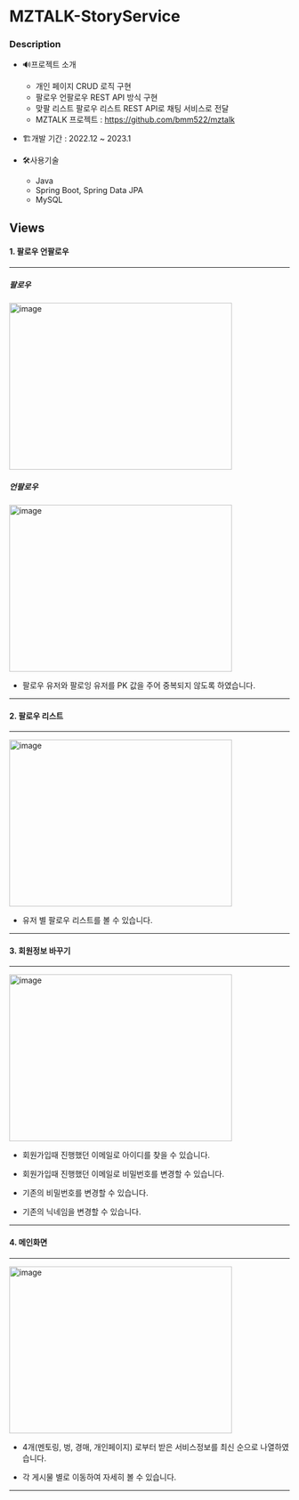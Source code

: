 

# MZTALK-StoryService

### Description

- 🔊프로젝트 소개
  - 개인 페이지 CRUD 로직 구현
  - 팔로우 언팔로우 REST API 방식 구현
  - 맞팔 리스트 팔로우 리스트 REST API로 채팅 서비스로 전달
  - MZTALK 프로젝트 : https://github.com/bmm522/mztalk

- 🏗️개발 기간 : 2022.12 ~ 2023.1

- 🛠️사용기술
  - Java
  - Spring Boot, Spring Data JPA
  - MySQL

## Views

#### 1. 팔로우 언팔로우
---
##### 팔로우
<img width="400" height="300" alt="image" src="https://user-images.githubusercontent.com/112769188/231098826-665c7817-7c0d-495c-858c-cf3c8398e44c.png">

##### 언팔로우
<img width="400" height="300" alt="image" src="https://user-images.githubusercontent.com/112769188/231099686-de2c1d46-d384-48b3-823d-806d9a6756e5.png">
 
 - 팔로우 유저와 팔로잉 유저를 PK 값을 주어 중복되지 않도록 하였습니다.
  

---

#### 2. 팔로우 리스트
---

<img width="400" height="300" alt="image" src="https://user-images.githubusercontent.com/112769188/231100542-e9574935-0aa5-498a-aa6b-b20416ca4b3e.png">

   - 유저 별 팔로우 리스트를 볼 수 있습니다.
  
---


#### 3. 회원정보 바꾸기
---
<img width="400" height="300" alt="image" src="https://user-images.githubusercontent.com/102157839/218302511-c2409d06-f8f4-4441-96b5-bbe086f495b1.png">

  - 회원가입때 진행했던 이메일로 아이디를 찾을 수 있습니다.
  
  - 회원가입때 진행했던 이메일로 비밀번호를 변경할 수 있습니다.
  
  - 기존의 비밀번호를 변경할 수 있습니다.
  
  - 기존의 닉네임을 변경할 수 있습니다.

---

#### 4. 메인화면
---
<img width="400" height="300" alt="image" src="https://user-images.githubusercontent.com/112769188/231101745-61cc93dd-ca33-45ae-ba6e-8e1c995ce704.png">

  - 4개(멘토링, 벙, 경매, 개인페이지) 로부터 받은 서비스정보를 최신 순으로 나열하였습니다.
  
  - 각 게시물 별로 이동하여 자세히 볼 수 있습니다.
  


---

